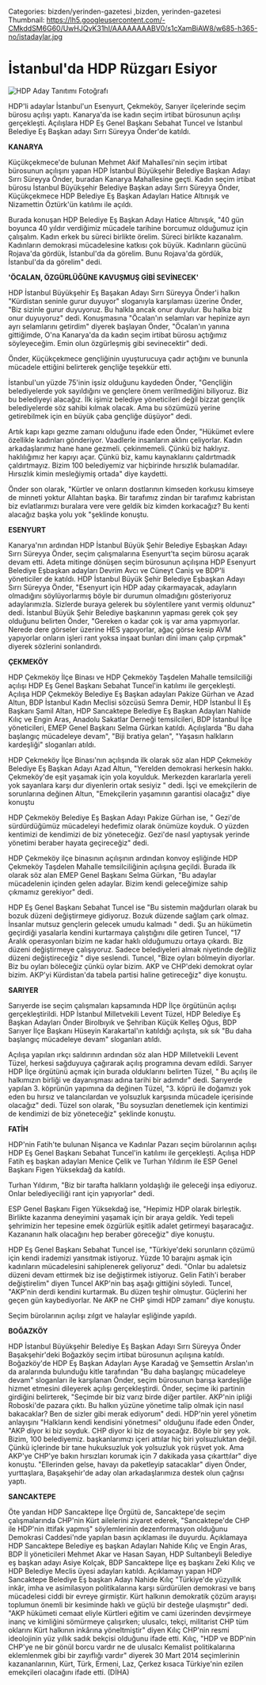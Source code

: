 Categories: bizden/yerinden-gazetesi ,bizden, yerinden-gazetesi
Thumbnail: https://lh5.googleusercontent.com/-CMkddSM6G60/UwHJQvK31hI/AAAAAAAABV0/s1cXamBiAW8/w685-h365-no/istadaylar.jpg


# İstanbul'da HDP Rüzgarı Esiyor


![HDP Aday Tanıtımı Fotoğrafı](https://lh5.googleusercontent.com/-CMkddSM6G60/UwHJQvK31hI/AAAAAAAABV0/s1cXamBiAW8/w685-h365-no/istadaylar.jpg)

HDP'li adaylar İstanbul'un Esenyurt, Çekmeköy, Sarıyer ilçelerinde seçim bürosu açılışı yaptı. Kanarya'da ise kadın seçim irtibat bürosunun açılışı gerçekleşti. Açılışlara HDP Eş Genel Başkanı Sebahat Tuncel ve İstanbul Belediye Eş Başkan adayı Sırrı Süreyya Önder'de katıldı.

**KANARYA**

Küçükçekmece'de bulunan Mehmet Akif Mahallesi'nin seçim irtibat bürosunun açılışını yapan HDP İstanbul Büyükşehir Belediye Başkan Adayı Sırrı Süreyya Önder, buradan Kanarya Mahallesine geçti. Kadın seçim irtibat bürosu İstanbul Büyükşehir Belediye Başkan adayı Sırrı Süreyya Önder, Küçükçekmece HDP Belediye Eş Başkan Adayları Hatice Altınışık ve Nizamettin Öztürk'ün katılımı ile açıldı. 

Burada konuşan HDP Belediye Eş Başkan Adayı Hatice Altınışık, "40 gün boyunca 40 yıldır verdiğimiz mücadele tarihine borcumuz olduğumuz için çalışalım. Kadın erkek bu süreci birlikte örelim. Süreci birlikte kazanalım. Kadınların demokrasi mücadelesine katkısı çok büyük. Kadınların gücünü Rojava'da gördük, İstanbul'da da görelim. Bunu Rojava'da gördük, İstanbul'da da görelim" dedi.

**'ÖCALAN, ÖZGÜRLÜĞÜNE KAVUŞMUŞ GİBİ SEVİNECEK'**

HDP İstanbul Büyükşehir Eş Başakan Adayı Sırrı Süreyya Önder'i halkın "Kürdistan seninle gurur duyuyor" sloganıyla karşılaması üzerine Önder, "Biz sizinle gurur duyuyoruz. Bu halkla ancak onur duyulur. Bu halka biz onur duyuyoruz" dedi. Konuşmasına "Öcalan'ın selamları var hepinize ayrı ayrı selamlarını getirdim" diyerek başlayan Önder, "Öcalan'ın yanına gittiğimde, O'na Kanarya'da da kadın seçim irtibat bürosu açtığımız söyleyeceğim. Emin olun özgürleşmiş gibi sevinecektir" dedi. 

Önder, Küçükçekmece gençliğinin uyuşturucuya çadır açtığını ve bununla mücadele ettiğini belirterek gençliğe teşekkür etti. 

İstanbul'un yüzde 75'inin işsiz olduğunu kaydeden Önder, "Gençliğin belediyelerde yok sayıldığını ve gençlere önem verilmediğini biliyoruz. Biz bu belediyeyi alacağız. İlk işimiz belediye yöneticileri değil bizzat gençlik belediyelerde söz sahibi kılmak olacak. Ama bu sözümüzü yerine getirebilmek için en büyük çaba gençliğe düşüyor" dedi. 

Artık kapı kapı gezme zamanı olduğunu ifade eden Önder, "Hükümet evlere özellikle kadınları gönderiyor. Vaadlerle insanların aklını çeliyorlar. Kadın arkadaşlarımız hane hane gezmeli. çekinmemeli. Çünkü biz haklıyız. haklılığımız her kapıyı açar. Çünkü biz, kamu kaynaklarını çaldırtmadık çaldırtmayız. Bizim 100 belediyemiz var hiçbirinde hırsızlık bulamadılar. Hırsızlık kimin mesleğiymiş ortada" diye kaydetti. 

Önder son olarak, "Kürtler ve onların dostlarının kimseden korkusu kimseye de minneti yoktur Allahtan başka. Bir tarafımız zindan bir tarafımız kabristan biz evlatlarımızı buralara vere vere geldik biz kimden korkacağız? Bu kenti alacağız başka yolu yok "şeklinde konuştu.

**ESENYURT**

Kanarya'nın ardından HDP İstanbul Büyük Şehir Belediye Eşbaşkan Adayı Sırrı Süreyya Önder, seçim çalışmalarına Esenyurt'ta seçim bürosu açarak devam etti. Adeta mitinge dönüşen seçim bürosunun açılışına HDP Esenyurt Belediye Eşbaşkan adayları Devrim Avcı ve Cüneyt Caniş ve BDP'li yöneticiler de katıldı. HDP İstanbul Büyük Şehir Belediye Eşbaşkan Adayı Sırrı Süreyya Önder, "Esenyurt için HDP aday çıkarmayacak, adayların olmadığını söylüyorlarmış böyle bir durumun olmadığını gösteriyoruz adaylarımızla. Sizlerde buraya gelerek bu söylentilere yanıt vermiş oldunuz" dedi. İstanbul Büyük Şehir Belediye başkanının yapması gerek çok şey olduğunu belirten Önder, "Gereken o kadar çok iş var ama yapmıyorlar. Nerede dere görseler üzerine HES yapıyorlar, ağaç görse kesip AVM yapıyorlar onların işleri rant yoksa inşaat bunları dini imanı çalıp çırpmak" diyerek sözlerini sonlandırdı.

**ÇEKMEKÖY**

HDP Çekmeköy İlçe Binası ve HDP Çekmeköy Taşdelen Mahalle temsilciliği açılışı HDP Eş Genel Başkanı Sebahat Tuncel'in katılımı ile gerçekleşti. Açılışa HDP Çekmeköy Belediye Eş Başkan adayları Pakize Gürhan ve Azad Altun, BDP İstanbul Kadın Meclisi sözcüsü Semra Demir, HDP İstanbul İl Eş Başkanı Şamil Altan, HDP Sancaktepe Belediye Eş Başkan Adayları Nahide Kılıç ve Engin Aras, Anadolu Sakatlar Derneği temsilcileri, BDP İstanbul İlçe yöneticileri, EMEP Genel Başkanı Selma Gürkan katıldı. Açılışlarda "Bu daha başlangıç mücadeleye devam", "Biji bratiya gelan", "Yaşasın halkların kardeşliği" sloganları atıldı. 

HDP Çekmeköy İlçe Binası'nın açılışında ilk olarak söz alan HDP Çekmeköy Belediye Eş Başkan Adayı Azad Altun, "Yerelden demokrasi herkesin hakkı. Çekmeköy'de eşit yaşamak için yola koyulduk. Merkezden kararlarla yereli yok sayanlara karşı dur diyenlerin ortak sesiyiz " dedi. İşçi ve emekçilerin de sorunlarına değinen Altun, "Emekçilerin yaşamının garantisi olacağız" diye konuştu 

HDP Çekmeköy Belediye Eş Başkan Adayı Pakize Gürhan ise, " Gezi'de sürdürdüğümüz mücadeleyi hedefimiz olarak önümüze koyduk. O yüzden kentimizi de kendimizi de biz yöneteceğiz. Gezi'de nasıl yaptıysak yerinde yönetimi beraber hayata geçireceğiz" dedi.


HDP Çekmeköy ilçe binasının açılışının ardından konvoy eşliğinde HDP Çekmeköy Taşdelen Mahalle temsilciliğinin açılışına geçildi. Burada ilk olarak söz alan EMEP Genel Başkanı Selma Gürkan, "Bu adaylar mücadelenin içinden gelen adaylar. Bizim kendi geleceğimize sahip çıkmamız gerekiyor" dedi. 

HDP Eş Genel Başkanı Sebahat Tuncel ise "Bu sistemin mağdurları olarak bu bozuk düzeni değiştirmeye gidiyoruz. Bozuk düzende sağlam çark olmaz. İnsanlar mutsuz gençlerin gelecek umudu kalmadı " dedi. Şu an hükümetin geçirdiği yasalarla kendini kurtarmaya çalıştığını dile getiren Tuncel, "17 Aralık operasyonları bizim ne kadar haklı olduğumuzu ortaya çıkardı. Biz düzeni değiştirmeye çalışıyoruz. Sadece belediyeleri almak niyetinde değiliz düzeni değiştireceğiz " diye seslendi. Tuncel, "Bize oyları bölmeyin diyorlar. Biz bu oyları böleceğiz çünkü oylar bizim. AKP ve CHP'deki demokrat oylar bizim. AKP'yi Kürdistan'da tabela partisi haline getireceğiz" diye konuştu.

**SARIYER**

Sarıyerde ise seçim çalışmaları kapsamında HDP İlçe örgütünün açılışı gerçekleştirildi. HDP İstanbul Milletvekili Levent Tüzel, HDP Belediye Eş Başkan Adayları Önder Birolbıyık ve Şehriban Küçük Kelleş Oğus, BDP Sarıyer İlçe Başkanı Hüseyin Karakartal'ın katıldığı açılışta, sık sık "Bu daha başlangıç mücadeleye devam" sloganları atıldı. 

Açılışa yapılan ırkçı saldırının ardından söz alan HDP Milletvekili Levent Tüzel, herkesi sağduyuya çağırarak açılış programına devam edildi. Sarıyer HDP İlçe örgütünü açmak için burada olduklarını belirten Tüzel, " Bu açılış ile halkımızın birliği ve dayanışması adına tarihi bir adımdır" dedi. Sarıyerde yapılan 3. köprünün yapımına da değinen Tüzel, "3. köprü ile doğamızı yok eden bu hırsız ve talancılardan ve yolsuzluk karşısında mücadele içerisinde olacağız" dedi. Tüzel son olarak, "Bu soysuzları denetlemek için kentimizi de kendimizi de biz yöneteceğiz" şeklinde konuştu.

**FATİH**

HDP'nin Fatih'te bulunan Nişanca ve Kadınlar Pazarı seçim bürolarının açılışı HDP Eş Genel Başkanı Sebahat Tuncel'in katılımı ile gerçekleşti. Açılışa HDP Fatih eş başkan adayları Menice Çelik ve Turhan Yıldırım ile ESP Genel Başkanı Figen Yüksekdağ da katıldı. 

Turhan Yıldırım, "Biz bir tarafta halkların yoldaşlığı ile geleceği inşa ediyoruz. Onlar belediyeciliği rant için yapıyorlar" dedi. 

ESP Genel Başkanı Figen Yüksekdağ ise, "Hepimiz HDP olarak birleştik. Birlikte kazanma deneyimini yaşamak için bir araya geldik. Yedi tepeli şehrimizin her tepesine emek özgürlük eşitlik adalet getirmeyi başaracağız. Kazananın halk olacağını hep beraber göreceğiz" diye konuştu. 

HDP Eş Genel Başkanı Sebahat Tuncel ise, "Türkiye'deki sorunların çözümü için kendi irademizi yansıtmak istiyoruz. Yüzde 10 barajını aşmak için kadınların mücadelesini sahiplenerek geliyoruz" dedi. "Onlar bu adaletsiz düzeni devam ettirmek biz ise değiştirmek istiyoruz. Gelin Fatih'i beraber değiştirelim" diyen Tuncel AKP'nin baş aşağı gittiğini söyledi. Tuncel, "AKP'nin derdi kendini kurtarmak. Bu düzen teşhir olmuştur. Güçlerini her geçen gün kaybediyorlar. Ne AKP ne CHP şimdi HDP zamanı" diye konuştu.

Seçim bürolarının açılışı zılgıt ve halaylar eşliğinde yapıldı. 

**BOĞAZKÖY**

HDP İstanbul Büyükşehir Belediye Eş Başkan Adayı Sırrı Süreyya Önder Başakşehir'deki Boğazköy seçim irtibat bürosunun açılışına katıldı. Boğazköy'de HDP Eş Başkan Adayları Ayşe Karadağ ve Şemsettin Arslan'ın da aralarında bulunduğu kitle tarafından "Bu daha başlangıç mücadeleye devam" sloganları ile karşılanan Önder, seçim bürosunun barışa kardeşliğe hizmet etmesini dileyerek açılışı gerçekleştirdi. Önder, seçime iki partinin girdiğini belirterek, "Seçimde bir biz varız birde diğer partiler. AKP'nin ipliği Roboski'de pazara çıktı. Bu halkın yüzüne yönetime talip olmak için nasıl bakacaklar? Ben de sizler gibi merak ediyorum" dedi. HDP'nin yerel yönetim anlayışını "Halkların kendi kendisini yönetmesi" olduğunu ifade eden Önder, "AKP diyor ki biz soyduk. CHP diyor ki biz de soyacağız. Böyle bir şey yok. Bizim, 100 belediyemiz. başkanlarımızı içeri attılar hiç biri yolsuzluktan değil. Çünkü içlerinde bir tane hukuksuzluk yok yolsuzluk yok rüşvet yok. Ama AKP'ye CHP'ye bakın hırsızları korumak için 7 dakikada yasa çıkarttılar" diye konuştu. "Ellerinden gelse, havayı da paketleyip satacaklar" diyen Önder, yurttaşlara, Başakşehir'de aday olan arkadaşlarımıza destek olun çağrısı yaptı. 

**SANCAKTEPE**

Öte yandan HDP Sancaktepe İlçe Örgütü de, Sancaktepe'de seçim çalışmalarında CHP'nin Kürt ailelerini ziyaret ederek, "Sancaktepe'de CHP ile HDP'nin ittifak yapmış" söylemlerinin dezenformasyon olduğunu Demokrasi Caddesi'nde yapılan basın açıklaması ile duyurdu. Açıklamaya HDP Sancaktepe Belediye eş başkan Adayları Nahide Kılıç ve Engin Aras, BDP İl yöneticileri Mehmet Akar ve Hasan Sayan, HDP Sultanbeyli Belediye eş başkan adayı Asiye Kolçak, BDP Sancaktepe İlçe eş başkanı Zeki Kılıç ve HDP Belediye Meclis üyesi adayları katıldı. Açıklamayı yapan HDP Sancaktepe Belediye Eş başkan Adayı Nahide Kılıç "Türkiye'de yüzyıllık inkâr, imha ve asimilasyon politikalarına karşı sürdürülen demokrasi ve barış mücadelesi ciddi bir evreye girmiştir. Kürt halkının demokratik çözüm arayışı toplumun önemli bir kesiminde haklı ve güçlü bir desteğe ulaşmıştır" dedi. "AKP hükümeti cemaat eliyle Kürtleri eğitim ve cami üzerinden devşirmeye inanç ve kimliğini sömürmeye çalışırken; ulusalcı, tekçi, militarist CHP tüm oklarını Kürt halkının inkârına yöneltmiştir" diyen Kılıç CHP'nin resmi ideolojinin yüz yıllık sadık bekçisi olduğunu ifade etti. Kılıç, "HDP ve BDP'nin CHP'ye ne bir gönül borcu vardır ne de ulusalcı Kemalist politikalarına eklemlenmek gibi bir zayıflığı vardır" diyerek 30 Mart 2014 seçimlerinin kazananlarının, Kürt, Türk, Ermeni, Laz, Çerkez kısaca Türkiye'nin ezilen emekçileri olacağını ifade etti. (DİHA)
